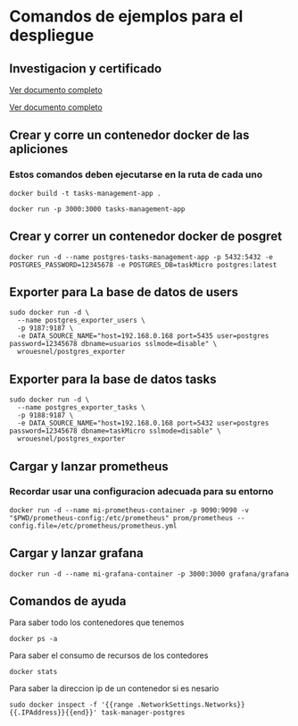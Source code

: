 # Comandos de ejemplos para el despliegue 

## Investigacion y certificado

[Ver documento completo](Investigacion.pdf)

[Ver documento completo](certificado.pdf)


## Crear y corre un contenedor docker de las apliciones

### Estos comandos deben ejecutarse en la ruta de cada uno
```console
docker build -t tasks-management-app .

docker run -p 3000:3000 tasks-management-app
```

## Crear y correr un contenedor docker de posgret

```console
docker run -d --name postgres-tasks-management-app -p 5432:5432 -e POSTGRES_PASSWORD=12345678 -e POSTGRES_DB=taskMicro postgres:latest
```


## Exporter para La base de datos de users

```console
sudo docker run -d \
  --name postgres_exporter_users \
  -p 9187:9187 \
  -e DATA_SOURCE_NAME="host=192.168.0.168 port=5435 user=postgres password=12345678 dbname=usuarios sslmode=disable" \
  wrouesnel/postgres_exporter
```



## Exporter para la base de datos tasks

```console
sudo docker run -d \
  --name postgres_exporter_tasks \
  -p 9188:9187 \
  -e DATA_SOURCE_NAME="host=192.168.0.168 port=5432 user=postgres password=12345678 dbname=taskMicro sslmode=disable" \
  wrouesnel/postgres_exporter
```

## Cargar y lanzar prometheus

### Recordar usar una configuracion adecuada para su entorno
```console
docker run -d --name mi-prometheus-container -p 9090:9090 -v "$PWD/prometheus-config:/etc/prometheus" prom/prometheus --config.file=/etc/prometheus/prometheus.yml
```

## Cargar y lanzar grafana

```console
docker run -d --name mi-grafana-container -p 3000:3000 grafana/grafana
```


## Comandos de ayuda

Para saber  todo los contenedores que tenemos

```console
docker ps -a
```

Para saber el consumo de recursos de los contedores

```console
docker stats 
```

Para saber la direccion ip de un contenedor si es nesario


```console
sudo docker inspect -f '{{range .NetworkSettings.Networks}}{{.IPAddress}}{{end}}' task-manager-postgres
```
